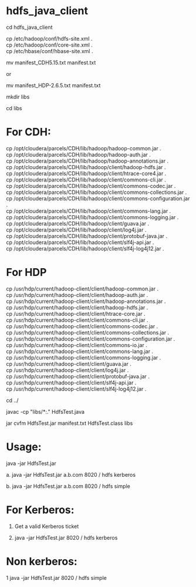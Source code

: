 # hdfs_java_client

cd hdfs_java_client

cp /etc/hadoop/conf/hdfs-site.xml .<br />
cp /etc/hadoop/conf/core-site.xml .<br />
cp /etc/hbase/conf/hbase-site.xml .<br />

mv manifest_CDH5.15.txt manifest.txt

or 

mv manifest_HDP-2.6.5.txt manifest.txt


mkdir libs

cd libs

# For CDH:

cp /opt/cloudera/parcels/CDH/lib/hadoop/hadoop-common.jar .  
cp /opt/cloudera/parcels/CDH/lib/hadoop/hadoop-auth.jar .  
cp /opt/cloudera/parcels/CDH/lib/hadoop/hadoop-annotations.jar .<br />
cp /opt/cloudera/parcels/CDH/lib/hadoop/client/hadoop-hdfs.jar .<br />
cp /opt/cloudera/parcels/CDH/lib/hadoop/client/htrace-core4.jar .<br />
cp /opt/cloudera/parcels/CDH/lib/hadoop/client/commons-cli.jar .<br />
cp /opt/cloudera/parcels/CDH/lib/hadoop/client/commons-codec.jar .<br />
cp /opt/cloudera/parcels/CDH/lib/hadoop/client/commons-collections.jar .<br />
cp /opt/cloudera/parcels/CDH/lib/hadoop/client/commons-configuration.jar .<br />
cp /opt/cloudera/parcels/CDH/lib/hadoop/client/commons-lang.jar .<br />
cp /opt/cloudera/parcels/CDH/lib/hadoop/client/commons-logging.jar .<br />
cp /opt/cloudera/parcels/CDH/lib/hadoop/client/guava.jar .<br />
cp /opt/cloudera/parcels/CDH/lib/hadoop/client/log4j.jar .<br />
cp /opt/cloudera/parcels/CDH/lib/hadoop/client/protobuf-java.jar .<br />
cp /opt/cloudera/parcels/CDH/lib/hadoop/client/slf4j-api.jar .<br />
cp /opt/cloudera/parcels/CDH/lib/hadoop/client/slf4j-log4j12.jar .<br />

# For HDP

cp /usr/hdp/current/hadoop-client/client/hadoop-common.jar .<br />
cp /usr/hdp/current/hadoop-client/client/hadoop-auth.jar .<br />
cp /usr/hdp/current/hadoop-client/client/hadoop-annotations.jar .<br />
cp /usr/hdp/current/hadoop-client/client/hadoop-hdfs.jar .<br />
cp /usr/hdp/current/hadoop-client/client/htrace-core.jar .<br />
cp /usr/hdp/current/hadoop-client/client/commons-cli.jar .<br />
cp /usr/hdp/current/hadoop-client/client/commons-codec.jar .<br />
cp /usr/hdp/current/hadoop-client/client/commons-collections.jar .<br />
cp /usr/hdp/current/hadoop-client/client/commons-configuration.jar .<br />
cp /usr/hdp/current/hadoop-client/client/commons-io.jar .<br />
cp /usr/hdp/current/hadoop-client/client/commons-lang.jar .<br />
cp /usr/hdp/current/hadoop-client/client/commons-logging.jar .<br />
cp /usr/hdp/current/hadoop-client/client/guava.jar .<br />
cp /usr/hdp/current/hadoop-client/client/log4j.jar .<br />
cp /usr/hdp/current/hadoop-client/client/protobuf-java.jar .<br />
cp /usr/hdp/current/hadoop-client/client/slf4j-api.jar .<br />
cp /usr/hdp/current/hadoop-client/client/slf4j-log4j12.jar .<br />

cd ../

javac -cp "libs/*:." HdfsTest.java


jar cvfm HdfsTest.jar manifest.txt HdfsTest.class libs

# Usage:

java -jar HdfsTest.jar <Active NN> <ANN port > <path> <user> <auth>

a. java -jar HdfsTest.jar a.b.com 8020 / hdfs kerberos

b. java -jar HdfsTest.jar a.b.com 8020 / hdfs simple

# For Kerberos:

1. Get a valid Kerberos ticket

2. java -jar HdfsTest.jar <Active NN> 8020 / hdfs kerberos

# Non kerberos:

1 java -jar HdfsTest.jar <Active NN> 8020 / hdfs simple
